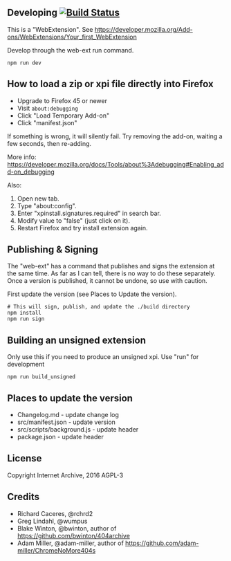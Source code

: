 ## Developing [![Build Status](https://travis-ci.org/internetarchive/FirefoxNoMore404s.svg?branch=master)](https://travis-ci.org/internetarchive/FirefoxNoMore404s)

This is a "WebExtension". See https://developer.mozilla.org/Add-ons/WebExtensions/Your_first_WebExtension

Develop through the web-ext run command.
```
npm run dev
```


## How to load a zip or xpi file directly into Firefox

- Upgrade to Firefox 45 or newer
- Visit `about:debugging`
- Click "Load Temporary Add-on"
- Click "manifest.json"

If something is wrong, it will silently fail. Try removing the add-on, waiting a few seconds, then re-adding.

More info:
https://developer.mozilla.org/docs/Tools/about%3Adebugging#Enabling_add-on_debugging

Also:

1. Open new tab.
2. Type "about:config".
3. Enter "xpinstall.signatures.required" in search bar.
4. Modify value to "false" (just click on it).
5. Restart Firefox and try install extension again.


## Publishing & Signing

The "web-ext" has a command that publishes and signs the extension at the same time. As far as I can tell, there is no way to do these separately. Once a version is published, it cannot be undone, so use with caution.

First update the version (see Places to Update the version).

```
# This will sign, publish, and update the ./build directory
npm install
npm run sign
```

## Building an unsigned extension

Only use this if you need to produce an unsigned xpi. Use "run" for development
```
npm run build_unsigned
```

## Places to update the version

- Changelog.md - update change log
- src/manifest.json - update version
- src/scripts/background.js - update header
- package.json - update header

## License

Copyright Internet Archive, 2016
AGPL-3


## Credits

  - Richard Caceres, @rchrd2
  - Greg Lindahl, @wumpus
  - Blake Winton, @bwinton, author of https://github.com/bwinton/404archive
  - Adam Miller, @adam-miller, author of https://github.com/adam-miller/ChromeNoMore404s
